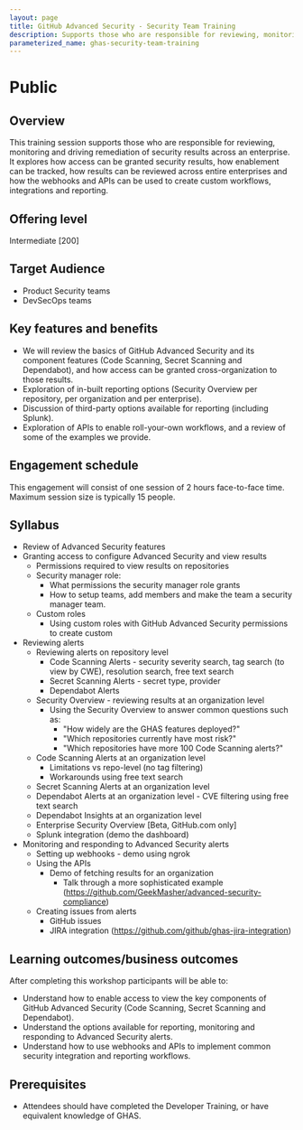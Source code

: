 ```yaml
---
layout: page
title: GitHub Advanced Security - Security Team Training
description: Supports those who are responsible for reviewing, monitoring and driving remediation of security results across an enterprise.
parameterized_name: ghas-security-team-training
---
```


# Public

## Overview

This training session supports those who are responsible for reviewing, monitoring and driving remediation of security results across an enterprise. It explores how access can be granted security results, how enablement can be tracked, how results can be reviewed across entire enterprises and how the webhooks and APIs can be used to create custom workflows, integrations and reporting.

## Offering level

Intermediate [200]

## Target Audience

- Product Security teams
- DevSecOps teams

## Key features and benefits

- We will review the basics of GitHub Advanced Security and its component features (Code Scanning, Secret Scanning and Dependabot), and how access can be granted cross-organization to those results.
- Exploration of in-built reporting options (Security Overview per repository, per organization and per enterprise).
- Discussion of third-party options available for reporting (including Splunk).
- Exploration of APIs to enable roll-your-own workflows, and a review of some of the examples we provide.

## Engagement schedule

This engagement will consist of one session of 2 hours face-to-face time. Maximum session size is typically 15 people.

## Syllabus

- Review of Advanced Security features
- Granting access to configure Advanced Security and view results
  - Permissions required to view results on repositories
  - Security manager role:
    - What permissions the security manager role grants
    - How to setup teams, add members and make the team a security manager team.
  - Custom roles
    - Using custom roles with GitHub Advanced Security permissions to create custom
- Reviewing alerts
  - Reviewing alerts on repository level
    - Code Scanning Alerts - security severity search, tag search (to view by CWE), resolution search, free text search
    - Secret Scanning Alerts - secret type, provider
    - Dependabot Alerts
  - Security Overview - reviewing results at an organization level
    - Using the Security Overview to answer common questions such as:
      - "How widely are the GHAS features deployed?"
      - "Which repositories currently have most risk?"
      - "Which repositories have more 100 Code Scanning alerts?"
  - Code Scanning Alerts at an organization level
    - Limitations vs repo-level (no tag filtering)
    - Workarounds using free text search
  - Secret Scanning Alerts at an organization level
  - Dependabot Alerts at an organization level - CVE filtering using free text search
  - Dependabot Insights at an organization level
  - Enterprise Security Overview [Beta, GitHub.com only]
  - Splunk integration (demo the dashboard)
- Monitoring and responding to Advanced Security alerts
  - Setting up webhooks - demo using ngrok
  - Using the APIs
    - Demo of fetching results for an organization
      - Talk through a more sophisticated example (<https://github.com/GeekMasher/advanced-security-compliance>)
  - Creating issues from alerts
    - GitHub issues
    - JIRA integration (<https://github.com/github/ghas-jira-integration>)

## Learning outcomes/business outcomes

After completing this workshop participants will be able to:

- Understand how to enable access to view  the key components of GitHub Advanced Security (Code Scanning, Secret Scanning and Dependabot).
- Understand the options available for reporting, monitoring and responding to Advanced Security alerts.
- Understand how to use webhooks and APIs to implement common security integration and reporting workflows.

## Prerequisites

- Attendees should have completed the Developer Training, or have equivalent knowledge of GHAS.
